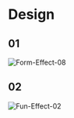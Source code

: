 <!--
 * @Date: 2020-02-22 15:39:22
 * @LastEditors: Yearth
 * @LastEditTime: 2020-02-22 16:01:59
 -->

# Design

## 01

![Form-Effect-08](https://s2.ax1x.com/2020/02/22/3MhLtJ.gif)

## 02

![Fun-Effect-02](https://s2.ax1x.com/2020/02/19/3EcOL6.gif)
